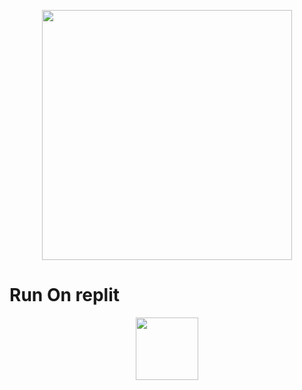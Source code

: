 <p align="center"><a href="https://t.me/MaX_Bots"><img src="https://telegra.ph/file/a53d26e77b9648ede9839.png" width="400"></a></p>
<p align="center">

# Run On replit
<p align="center"><a href="https://t.me/MaX_Bots"><img src="https://telegra.ph/file/9c14baf03fd7ee23c3102.png" width="100"></a></p>
<p align="center">
